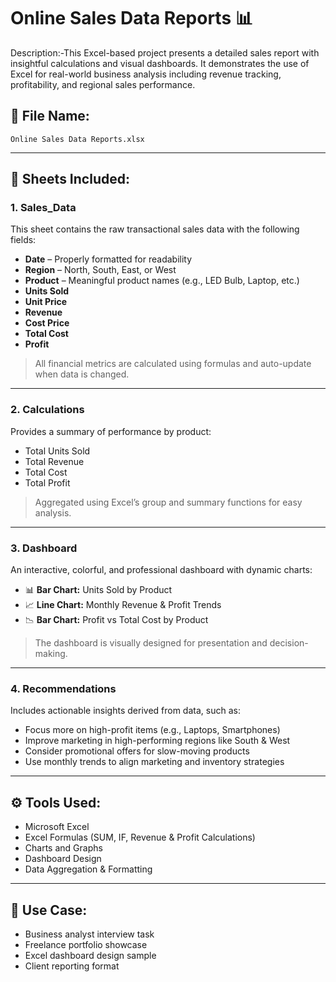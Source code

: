 # Online Sales Data Reports 📊

Description:-This Excel-based project presents a detailed sales report with insightful calculations and visual dashboards. It demonstrates the use of Excel for real-world business analysis including revenue tracking, profitability, and regional sales performance.

## 📁 File Name:
`Online Sales Data Reports.xlsx`

---

## 📌 Sheets Included:

### 1. **Sales_Data**
This sheet contains the raw transactional sales data with the following fields:
- **Date** – Properly formatted for readability
- **Region** – North, South, East, or West
- **Product** – Meaningful product names (e.g., LED Bulb, Laptop, etc.)
- **Units Sold**
- **Unit Price**
- **Revenue**
- **Cost Price**
- **Total Cost**
- **Profit**

> All financial metrics are calculated using formulas and auto-update when data is changed.

---

### 2. **Calculations**
Provides a summary of performance by product:
- Total Units Sold
- Total Revenue
- Total Cost
- Total Profit

> Aggregated using Excel’s group and summary functions for easy analysis.

---

### 3. **Dashboard**
An interactive, colorful, and professional dashboard with dynamic charts:
- 📊 **Bar Chart:** Units Sold by Product
- 📈 **Line Chart:** Monthly Revenue & Profit Trends
- 📉 **Bar Chart:** Profit vs Total Cost by Product

> The dashboard is visually designed for presentation and decision-making.

---

### 4. **Recommendations**
Includes actionable insights derived from data, such as:
- Focus more on high-profit items (e.g., Laptops, Smartphones)
- Improve marketing in high-performing regions like South & West
- Consider promotional offers for slow-moving products
- Use monthly trends to align marketing and inventory strategies

---

## ⚙️ Tools Used:
- Microsoft Excel
- Excel Formulas (SUM, IF, Revenue & Profit Calculations)
- Charts and Graphs
- Dashboard Design
- Data Aggregation & Formatting

---

## 🎯 Use Case:
- Business analyst interview task
- Freelance portfolio showcase
- Excel dashboard design sample
- Client reporting format



